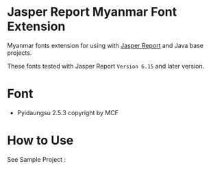 # Jasper Report Myanmar Font Extension

Myanmar fonts extension for using with [Jasper Report](https://community.jaspersoft.com/) and Java base projects.

These fonts tested with Jasper Report `Version 6.15` and later version.

# Font
 - Pyidaungsu 2.5.3 copyright by MCF 

# How to Use

See Sample Project : 
